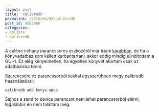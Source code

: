 ```yaml
---
layout: post
title: 'calibredb'
permalink: /2016/04/02/calibredb
post_id: 8553960
categories: 
- calibre
- calibredb
---
```


A calibre néhány parancssoros eszközéről már írtam 
[korábban](http://commandline.blog.hu/tags/calibre), de ha a könyvadatbázisom kellett karbantartani, akkor eddig mindig elindítottam a GUI-t. Ez elég kényelmetlen, ha egyetlen könyvet akartam csak az adatbázisba tenni.

Szerencsére ez parancssorból sokkal egyszerűbben megy 
[calibredb](https://manual.calibre-ebook.com/generated/en/calibredb.html) használatával:

```
calibredb add konyv.epub
```

Sajnos a 
send to device parancsot nem lehet parancssorból elérni, legalábbis én nem találtam meg.

 

 